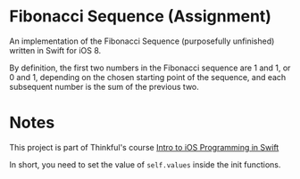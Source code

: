 # Fibonacci Sequence (Assignment)

An implementation of the Fibonacci Sequence (purposefully unfinished) written in Swift for iOS 8.

By definition, the first two numbers in the Fibonacci sequence are 1 and 1, or 0 and 1, depending on the chosen starting point of the sequence, and each subsequent number is the sum of the previous two.

# Notes

This project is part of Thinkful's course [Intro to iOS Programming in Swift](http://thinkful.com)

In short, you need to set the value of `self.values` inside the init functions.
